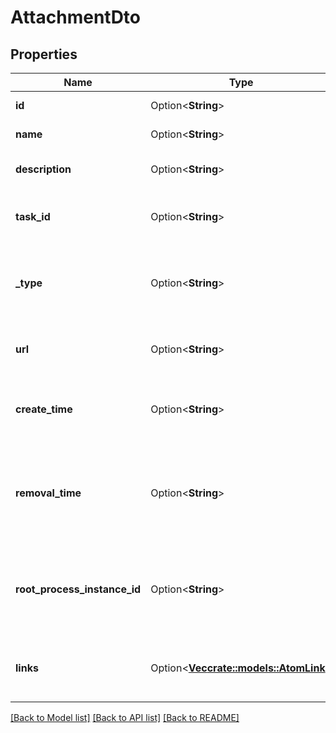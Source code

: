 # AttachmentDto

## Properties

Name | Type | Description | Notes
------------ | ------------- | ------------- | -------------
**id** | Option<**String**> | The id of the task attachment. | [optional]
**name** | Option<**String**> | The name of the task attachment. | [optional]
**description** | Option<**String**> | The description of the task attachment. | [optional]
**task_id** | Option<**String**> | The id of the task to which the attachment belongs. | [optional]
**_type** | Option<**String**> | Indication of the type of content that this attachment refers to. Can be MIME type or any other indication. | [optional]
**url** | Option<**String**> | The url to the remote content of the task attachment. | [optional]
**create_time** | Option<**String**> | The time the variable was inserted. [Default format](https://docs.camunda.org/manual/7.13/reference/rest/overview/date-format/) `yyyy-MM-dd'T'HH:mm:ss.SSSZ`. | [optional]
**removal_time** | Option<**String**> | The time after which the attachment should be removed by the History Cleanup job. [Default format](https://docs.camunda.org/manual/7.13/reference/rest/overview/date-format/) `yyyy-MM-dd'T'HH:mm:ss.SSSZ`. | [optional]
**root_process_instance_id** | Option<**String**> | The process instance id of the root process instance that initiated the process containing the task. | [optional]
**links** | Option<[**Vec<crate::models::AtomLink>**](AtomLink.md)> | The links associated to this resource, with `method`, `href` and `rel`. | [optional]

[[Back to Model list]](../README.md#documentation-for-models) [[Back to API list]](../README.md#documentation-for-api-endpoints) [[Back to README]](../README.md)



